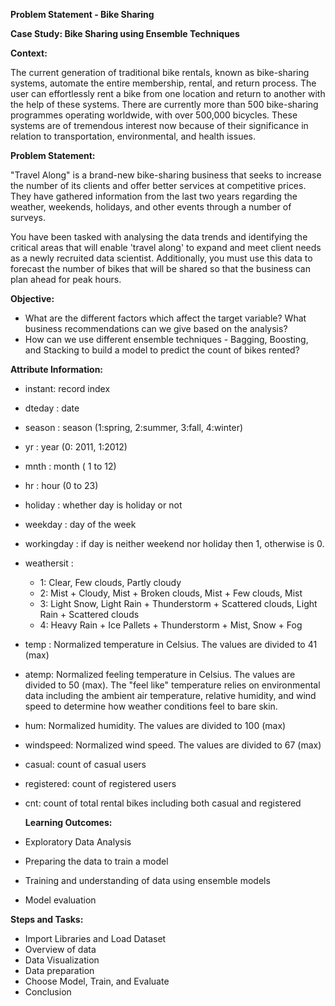 **Problem Statement - Bike Sharing**

**Case Study: Bike Sharing using Ensemble Techniques**

**Context:**

The current generation of traditional bike rentals, known as bike-sharing systems, automate the entire membership, rental, and return process. The user can effortlessly rent a bike from one location and return to another with the help of these systems. There are currently more than 500 bike-sharing programmes operating worldwide, with over 500,000 bicycles. These systems are of tremendous interest now because of their significance in relation to transportation, environmental, and health issues.

**Problem Statement:**

"Travel Along" is a brand-new bike-sharing business that seeks to increase the number of its clients and offer better services at competitive prices. They have gathered information from the last two years regarding the weather, weekends, holidays, and other events through a number of surveys.

You have been tasked with analysing the data trends and identifying the critical areas that will enable 'travel along' to expand and meet client needs as a newly recruited data scientist. Additionally, you must use this data to forecast the number of bikes that will be shared so that the business can plan ahead for peak hours.

**Objective:**

- What are the different factors which affect the target variable? What business recommendations can we give based on the analysis?
- How can we use different ensemble techniques - Bagging, Boosting, and Stacking to build a model to predict the count of bikes rented?

**Attribute Information:**

- instant: record index
- dteday : date
- season : season (1:spring, 2:summer, 3:fall, 4:winter)
- yr : year (0: 2011, 1:2012)
- mnth : month ( 1 to 12)
- hr : hour (0 to 23)
- holiday : whether day is holiday or not
- weekday : day of the week
- workingday : if day is neither weekend nor holiday then 1, otherwise is 0.
- weathersit :
  - 1: Clear, Few clouds, Partly cloudy
  - 2: Mist + Cloudy, Mist + Broken clouds, Mist + Few clouds, Mist
  - 3: Light Snow, Light Rain + Thunderstorm + Scattered clouds, Light Rain + Scattered clouds
  - 4: Heavy Rain + Ice Pallets + Thunderstorm + Mist, Snow + Fog
- temp : Normalized temperature in Celsius. The values are divided to 41 (max)
- atemp: Normalized feeling temperature in Celsius. The values are divided to 50 (max). The "feel like" temperature relies on environmental data including the ambient air temperature, relative humidity, and wind speed to determine how weather conditions feel to bare skin.
- hum: Normalized humidity. The values are divided to 100 (max)
- windspeed: Normalized wind speed. The values are divided to 67 (max)
- casual: count of casual users
- registered: count of registered users
- cnt: count of total rental bikes including both casual and registered

  **Learning Outcomes:**

- Exploratory Data Analysis
- Preparing the data to train a model
- Training and understanding of data using ensemble models
- Model evaluation

**Steps and Tasks:**

- Import Libraries and Load Dataset
- Overview of data
- Data Visualization
- Data preparation
- Choose Model, Train, and Evaluate
- Conclusion
